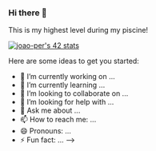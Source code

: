 ### Hi there 👋
This is my highest level during my piscine!






[![joao-per's 42 stats](https://badge.mediaplus.ma/levi/joao-per?1337Badge=off)](https://github.com/oakoudad/badge42)

Here are some ideas to get you started:

- 🔭 I’m currently working on ...
- 🌱 I’m currently learning ...
- 👯 I’m looking to collaborate on ...
- 🤔 I’m looking for help with ...
- 💬 Ask me about ...
- 📫 How to reach me: ...
- 😄 Pronouns: ...
- ⚡ Fun fact: ...
-->

